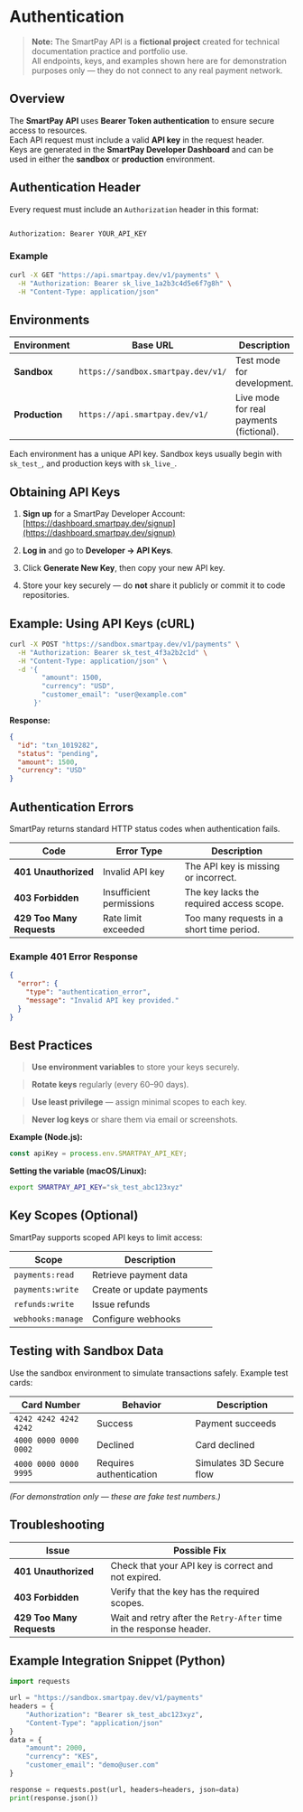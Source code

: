 # Authentication

> **Note:** The SmartPay API is a **fictional project** created for technical documentation practice and portfolio use.  
> All endpoints, keys, and examples shown here are for demonstration purposes only — they do not connect to any real payment network.


## Overview

The **SmartPay API** uses **Bearer Token authentication** to ensure secure access to resources.  
Each API request must include a valid **API key** in the request header.  
Keys are generated in the **SmartPay Developer Dashboard** and can be used in either the **sandbox** or **production** environment.


## Authentication Header

Every request must include an `Authorization` header in this format:

```

Authorization: Bearer YOUR_API_KEY

````

### Example
```bash
curl -X GET "https://api.smartpay.dev/v1/payments" \
  -H "Authorization: Bearer sk_live_1a2b3c4d5e6f7g8h" \
  -H "Content-Type: application/json"
````

## Environments

| Environment    | Base URL                           | Description                              |
| -------------- | ---------------------------------- | ---------------------------------------- |
| **Sandbox**    | `https://sandbox.smartpay.dev/v1/` | Test mode for development.               |
| **Production** | `https://api.smartpay.dev/v1/`     | Live mode for real payments (fictional). |

Each environment has a unique API key. Sandbox keys usually begin with `sk_test_`, and production keys with `sk_live_`.


## Obtaining API Keys

1. **Sign up** for a SmartPay Developer Account:
   [https://dashboard.smartpay.dev/signup](https://dashboard.smartpay.dev/signup)

2. **Log in** and go to **Developer → API Keys**.

3. Click **Generate New Key**, then copy your new API key.

4. Store your key securely — do **not** share it publicly or commit it to code repositories.



## Example: Using API Keys (cURL)

```bash
curl -X POST "https://sandbox.smartpay.dev/v1/payments" \
  -H "Authorization: Bearer sk_test_4f3a2b2c1d" \
  -H "Content-Type: application/json" \
  -d '{
        "amount": 1500,
        "currency": "USD",
        "customer_email": "user@example.com"
      }'
```

**Response:**

```json
{
  "id": "txn_1019282",
  "status": "pending",
  "amount": 1500,
  "currency": "USD"
}
```


## Authentication Errors

SmartPay returns standard HTTP status codes when authentication fails.

| Code                      | Error Type               | Description                               |
| ------------------------- | ------------------------ | ----------------------------------------- |
| **401 Unauthorized**      | Invalid API key          | The API key is missing or incorrect.      |
| **403 Forbidden**         | Insufficient permissions | The key lacks the required access scope.  |
| **429 Too Many Requests** | Rate limit exceeded      | Too many requests in a short time period. |

### Example 401 Error Response

```json
{
  "error": {
    "type": "authentication_error",
    "message": "Invalid API key provided."
  }
}
```


## Best Practices

> **Use environment variables** to store your keys securely.

> **Rotate keys** regularly (every 60–90 days).

> **Use least privilege** — assign minimal scopes to each key.

> **Never log keys** or share them via email or screenshots.

**Example (Node.js):**

```js
const apiKey = process.env.SMARTPAY_API_KEY;
```

**Setting the variable (macOS/Linux):**

```bash
export SMARTPAY_API_KEY="sk_test_abc123xyz"
```


## Key Scopes (Optional)

SmartPay supports scoped API keys to limit access:

| Scope             | Description               |
| ----------------- | ------------------------- |
| `payments:read`   | Retrieve payment data     |
| `payments:write`  | Create or update payments |
| `refunds:write`   | Issue refunds             |
| `webhooks:manage` | Configure webhooks        |


## Testing with Sandbox Data

Use the sandbox environment to simulate transactions safely.
Example test cards:

| Card Number           | Behavior                   | Description              |
| --------------------- | -------------------------- | ------------------------ |
| `4242 4242 4242 4242` |  Success                  | Payment succeeds         |
| `4000 0000 0000 0002` |  Declined                 | Card declined            |
| `4000 0000 0000 9995` |  Requires authentication | Simulates 3D Secure flow |

*(For demonstration only — these are fake test numbers.)*


## Troubleshooting

| Issue                     | Possible Fix                                                        |
| ------------------------- | ------------------------------------------------------------------- |
| **401 Unauthorized**      | Check that your API key is correct and not expired.                 |
| **403 Forbidden**         | Verify that the key has the required scopes.                        |
| **429 Too Many Requests** | Wait and retry after the `Retry-After` time in the response header. |


## Example Integration Snippet (Python)

```python
import requests

url = "https://sandbox.smartpay.dev/v1/payments"
headers = {
    "Authorization": "Bearer sk_test_abc123xyz",
    "Content-Type": "application/json"
}
data = {
    "amount": 2000,
    "currency": "KES",
    "customer_email": "demo@user.com"
}

response = requests.post(url, headers=headers, json=data)
print(response.json())
```


